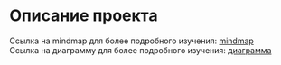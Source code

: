 # Описание проекта

Ссылка на mindmap для более подробного изучения: [mindmap](https://drive.google.com/file/d/1wtg1T6Pxj41Le36nWq3bc-UNn9B0PIV1/view?usp=sharing)
<br/>Ссылка на диаграмму для более подробного изучения: [диаграмма](https://drive.google.com/file/d/11HPiVWMwynclCLuduy8MR4ZINXgDQRXW/view?usp=sharing)

